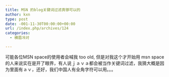 ```yaml
---
title: MSN 的blog关键词过滤真够可以的
author: kxn
type: post
date: -001-11-30T00:00:00+00:00
url: /index.php/archives/124
categories:
  - 横眉冷对

---
```

可能各位MSN space的使用者会喊我 too old, 但是对我这个才开始用 msn space 的人来说实在是开了眼界，有人说ｊａｖａ都会被当作关键词过滤，我猜大概是因为里面有ａｖ，还好，我们中国人有全角字符可以用。。。